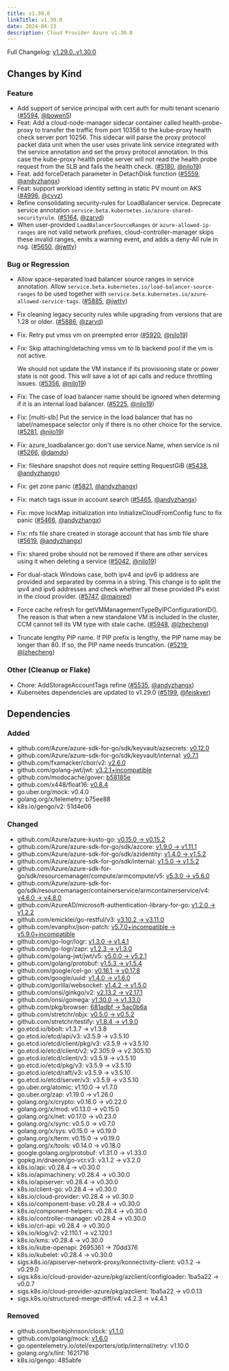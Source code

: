 ```yaml
---
title: v1.30.0
linkTitle: v1.30.0
date: 2024-04-23
description: Cloud Provider Azure v1.30.0
---
```

Full Changelog: [v1.29.0..v1.30.0](https://github.com/kubernetes-sigs/cloud-provider-azure/compare/v1.29.0...v1.30.0)

## Changes by Kind

### Feature

- Add support of service principal with cert auth for multi tenant scenario ([#5594](https://github.com/kubernetes-sigs/cloud-provider-azure/pull/5594), [@bowen5](https://github.com/bowen5))
- Feat: Add a cloud-node-manager sidecar container called health-probe-proxy to transfer the traffic from port 10356 to the kube-proxy health check server port 10256. This sidecar will parse the proxy protocol packet data unit when the user uses private link service integrated with the service annotation and set the proxy protocol annotation. In this case the kube-proxy health probe server will not read the health probe request from the SLB and fails the health check. ([#5180](https://github.com/kubernetes-sigs/cloud-provider-azure/pull/5180), [@nilo19](https://github.com/nilo19))
- Feat: add forceDetach parameter in DetachDisk function ([#5559](https://github.com/kubernetes-sigs/cloud-provider-azure/pull/5559), [@andyzhangx](https://github.com/andyzhangx))
- Feat: support workload identity setting in static PV mount on AKS ([#4996](https://github.com/kubernetes-sigs/cloud-provider-azure/pull/4996), [@cvvz](https://github.com/cvvz))
- Refine consolidating security-rules for LoadBalancer service.
  Deprecate service annotation `service.beta.kubernetes.io/azure-shared-securityrule`. ([#5164](https://github.com/kubernetes-sigs/cloud-provider-azure/pull/5164), [@zarvd](https://github.com/zarvd))
- When user-provided `LoadBalancerSourceRanges` or `azure-allowed-ip-ranges` are not valid network prefixes, cloud-controller-manager skips these invalid ranges, emits a warning event, and adds a deny-All rule in nsg. ([#5650](https://github.com/kubernetes-sigs/cloud-provider-azure/pull/5650), [@jwtty](https://github.com/jwtty))

### Bug or Regression

- Allow space-separated load balancer source ranges in service annotation. Allow `service.beta.kubernetes.io/load-balancer-source-ranges` to be used together with `service.beta.kubernetes.io/azure-allowed-service-tags`. ([#5885](https://github.com/kubernetes-sigs/cloud-provider-azure/pull/5885), [@jwtty](https://github.com/jwtty))
- Fix cleaning legacy security rules while upgrading from versions that are 1.28 or older. ([#5886](https://github.com/kubernetes-sigs/cloud-provider-azure/pull/5886), [@zarvd](https://github.com/zarvd))
- Fix: Retry put vmss vm on preempted error ([#5920](https://github.com/kubernetes-sigs/cloud-provider-azure/pull/5920), [@nilo19](https://github.com/nilo19))
- Fix: Skip attaching/detaching vmss vm to lb backend pool if the vm is not active.
  
  We should not update the VM instance if its provisioning state or power state is not good. This will save a lot of api calls and reduce throttling issues. ([#5356](https://github.com/kubernetes-sigs/cloud-provider-azure/pull/5356), [@nilo19](https://github.com/nilo19))
- Fix: The case of load balancer name should be ignored when determing if it is an internal load balancer. ([#5225](https://github.com/kubernetes-sigs/cloud-provider-azure/pull/5225), [@nilo19](https://github.com/nilo19))
- Fix: [multi-slb] Put the service in the load balancer that has no label/namespace selector only if there is no other choice for the service. ([#5281](https://github.com/kubernetes-sigs/cloud-provider-azure/pull/5281), [@nilo19](https://github.com/nilo19))
- Fix: azure_loadbalancer.go: don't use service.Name, when service is nil ([#5266](https://github.com/kubernetes-sigs/cloud-provider-azure/pull/5266), [@damdo](https://github.com/damdo))
- Fix: fileshare snapshot does not require setting RequestGiB ([#5438](https://github.com/kubernetes-sigs/cloud-provider-azure/pull/5438), [@andyzhangx](https://github.com/andyzhangx))
- Fix: get zone panic ([#5821](https://github.com/kubernetes-sigs/cloud-provider-azure/pull/5821), [@andyzhangx](https://github.com/andyzhangx))
- Fix: match tags issue in account search ([#5465](https://github.com/kubernetes-sigs/cloud-provider-azure/pull/5465), [@andyzhangx](https://github.com/andyzhangx))
- Fix: move lockMap initialization into InitializeCloudFromConfig func to fix panic ([#5466](https://github.com/kubernetes-sigs/cloud-provider-azure/pull/5466), [@andyzhangx](https://github.com/andyzhangx))
- Fix: nfs file share created in storage account that has smb file share ([#5619](https://github.com/kubernetes-sigs/cloud-provider-azure/pull/5619), [@andyzhangx](https://github.com/andyzhangx))
- Fix: shared probe should not be removed if there are other services using it when deleting a service ([#5042](https://github.com/kubernetes-sigs/cloud-provider-azure/pull/5042), [@nilo19](https://github.com/nilo19))
- For dual-stack Windows case, both ipv4 and ipv6 ip address are provided and separated by comma in a string. This change is to split the ipv4 and ipv6 addresses and check whether all these provided IPs exist in the cloud provider. ([#5747](https://github.com/kubernetes-sigs/cloud-provider-azure/pull/5747), [@mainred](https://github.com/mainred))
- Force cache refresh for getVMManagementTypeByIPConfigurationID(). The reason is that when a new standalone VM is included in the cluster, CCM cannot tell its VM type with stale cache. ([#5948](https://github.com/kubernetes-sigs/cloud-provider-azure/pull/5948), [@lzhecheng](https://github.com/lzhecheng))
- Truncate lengthy PIP name. If PIP prefix is lengthy, the PIP name may be longer than 80. If so, the PIP name needs truncation. ([#5219](https://github.com/kubernetes-sigs/cloud-provider-azure/pull/5219), [@lzhecheng](https://github.com/lzhecheng))

### Other (Cleanup or Flake)

- Chore: AddStorageAccountTags refine ([#5535](https://github.com/kubernetes-sigs/cloud-provider-azure/pull/5535), [@andyzhangx](https://github.com/andyzhangx))
- Kubernetes dependencies are updated to v1.29.0 ([#5199](https://github.com/kubernetes-sigs/cloud-provider-azure/pull/5199), [@feiskyer](https://github.com/feiskyer))

## Dependencies

### Added
- github.com/Azure/azure-sdk-for-go/sdk/keyvault/azsecrets: [v0.12.0](https://github.com/Azure/azure-sdk-for-go/tree/sdk/keyvault/azsecrets/v0.12.0)
- github.com/Azure/azure-sdk-for-go/sdk/keyvault/internal: [v0.7.1](https://github.com/Azure/azure-sdk-for-go/tree/sdk/keyvault/internal/v0.7.1)
- github.com/fxamacker/cbor/v2: [v2.6.0](https://github.com/fxamacker/cbor/tree/v2.6.0)
- github.com/golang-jwt/jwt: [v3.2.1+incompatible](https://github.com/golang-jwt/jwt/tree/v3.2.1)
- github.com/modocache/gover: [b58185e](https://github.com/modocache/gover/tree/b58185e)
- github.com/x448/float16: [v0.8.4](https://github.com/x448/float16/tree/v0.8.4)
- go.uber.org/mock: v0.4.0
- golang.org/x/telemetry: b75ee88
- k8s.io/gengo/v2: 51d4e06

### Changed
- github.com/Azure/azure-kusto-go: [v0.15.0 → v0.15.2](https://github.com/Azure/azure-kusto-go/compare/v0.15.0...v0.15.2)
- github.com/Azure/azure-sdk-for-go/sdk/azcore: [v1.9.0 → v1.11.1](https://github.com/Azure/azure-sdk-for-go/compare/sdk/azcore/v1.9.0...sdk/azcore/v1.11.1)
- github.com/Azure/azure-sdk-for-go/sdk/azidentity: [v1.4.0 → v1.5.2](https://github.com/Azure/azure-sdk-for-go/compare/sdk/azidentity/v1.4.0...sdk/azidentity/v1.5.2)
- github.com/Azure/azure-sdk-for-go/sdk/internal: [v1.5.0 → v1.5.2](https://github.com/Azure/azure-sdk-for-go/compare/sdk/internal/v1.5.0...sdk/internal/v1.5.2)
- github.com/Azure/azure-sdk-for-go/sdk/resourcemanager/compute/armcompute/v5: [v5.3.0 → v5.6.0](https://github.com/Azure/azure-sdk-for-go/compare/sdk/resourcemanager/compute/armcompute/v5/v5.3.0...sdk/resourcemanager/compute/armcompute/v5/v5.6.0)
- github.com/Azure/azure-sdk-for-go/sdk/resourcemanager/containerservice/armcontainerservice/v4: [v4.6.0 → v4.8.0](https://github.com/Azure/azure-sdk-for-go/compare/sdk/resourcemanager/containerservice/armcontainerservice/v4/v4.6.0...sdk/resourcemanager/containerservice/armcontainerservice/v4/v4.8.0)
- github.com/AzureAD/microsoft-authentication-library-for-go: [v1.2.0 → v1.2.2](https://github.com/AzureAD/microsoft-authentication-library-for-go/compare/v1.2.0...v1.2.2)
- github.com/emicklei/go-restful/v3: [v3.10.2 → v3.11.0](https://github.com/emicklei/go-restful/compare/v3.10.2...v3.11.0)
- github.com/evanphx/json-patch: [v5.7.0+incompatible → v5.9.0+incompatible](https://github.com/evanphx/json-patch/compare/v5.7.0...v5.9.0)
- github.com/go-logr/logr: [v1.3.0 → v1.4.1](https://github.com/go-logr/logr/compare/v1.3.0...v1.4.1)
- github.com/go-logr/zapr: [v1.2.3 → v1.3.0](https://github.com/go-logr/zapr/compare/v1.2.3...v1.3.0)
- github.com/golang-jwt/jwt/v5: [v5.0.0 → v5.2.1](https://github.com/golang-jwt/jwt/compare/v5.0.0...v5.2.1)
- github.com/golang/protobuf: [v1.5.3 → v1.5.4](https://github.com/golang/protobuf/compare/v1.5.3...v1.5.4)
- github.com/google/cel-go: [v0.16.1 → v0.17.8](https://github.com/google/cel-go/compare/v0.16.1...v0.17.8)
- github.com/google/uuid: [v1.4.0 → v1.6.0](https://github.com/google/uuid/compare/v1.4.0...v1.6.0)
- github.com/gorilla/websocket: [v1.4.2 → v1.5.0](https://github.com/gorilla/websocket/compare/v1.4.2...v1.5.0)
- github.com/onsi/ginkgo/v2: [v2.13.2 → v2.17.1](https://github.com/onsi/ginkgo/compare/v2.13.2...v2.17.1)
- github.com/onsi/gomega: [v1.30.0 → v1.33.0](https://github.com/onsi/gomega/compare/v1.30.0...v1.33.0)
- github.com/pkg/browser: [681adbf → 5ac0b6a](https://github.com/pkg/browser/compare/681adbf...5ac0b6a)
- github.com/stretchr/objx: [v0.5.0 → v0.5.2](https://github.com/stretchr/objx/compare/v0.5.0...v0.5.2)
- github.com/stretchr/testify: [v1.8.4 → v1.9.0](https://github.com/stretchr/testify/compare/v1.8.4...v1.9.0)
- go.etcd.io/bbolt: v1.3.7 → v1.3.8
- go.etcd.io/etcd/api/v3: v3.5.9 → v3.5.10
- go.etcd.io/etcd/client/pkg/v3: v3.5.9 → v3.5.10
- go.etcd.io/etcd/client/v2: v2.305.9 → v2.305.10
- go.etcd.io/etcd/client/v3: v3.5.9 → v3.5.10
- go.etcd.io/etcd/pkg/v3: v3.5.9 → v3.5.10
- go.etcd.io/etcd/raft/v3: v3.5.9 → v3.5.10
- go.etcd.io/etcd/server/v3: v3.5.9 → v3.5.10
- go.uber.org/atomic: v1.10.0 → v1.7.0
- go.uber.org/zap: v1.19.0 → v1.26.0
- golang.org/x/crypto: v0.16.0 → v0.22.0
- golang.org/x/mod: v0.13.0 → v0.15.0
- golang.org/x/net: v0.17.0 → v0.23.0
- golang.org/x/sync: v0.5.0 → v0.7.0
- golang.org/x/sys: v0.15.0 → v0.19.0
- golang.org/x/term: v0.15.0 → v0.19.0
- golang.org/x/tools: v0.14.0 → v0.18.0
- google.golang.org/protobuf: v1.31.0 → v1.33.0
- gopkg.in/dnaeon/go-vcr.v3: v3.1.2 → v3.2.0
- k8s.io/api: v0.28.4 → v0.30.0
- k8s.io/apimachinery: v0.28.4 → v0.30.0
- k8s.io/apiserver: v0.28.4 → v0.30.0
- k8s.io/client-go: v0.28.4 → v0.30.0
- k8s.io/cloud-provider: v0.28.4 → v0.30.0
- k8s.io/component-base: v0.28.4 → v0.30.0
- k8s.io/component-helpers: v0.28.4 → v0.30.0
- k8s.io/controller-manager: v0.28.4 → v0.30.0
- k8s.io/cri-api: v0.28.4 → v0.30.0
- k8s.io/klog/v2: v2.110.1 → v2.120.1
- k8s.io/kms: v0.28.4 → v0.30.0
- k8s.io/kube-openapi: 2695361 → 70dd376
- k8s.io/kubelet: v0.28.4 → v0.30.0
- sigs.k8s.io/apiserver-network-proxy/konnectivity-client: v0.1.2 → v0.29.0
- sigs.k8s.io/cloud-provider-azure/pkg/azclient/configloader: 1ba5a22 → v0.0.7
- sigs.k8s.io/cloud-provider-azure/pkg/azclient: 1ba5a22 → v0.0.13
- sigs.k8s.io/structured-merge-diff/v4: v4.2.3 → v4.4.1

### Removed
- github.com/benbjohnson/clock: [v1.1.0](https://github.com/benbjohnson/clock/tree/v1.1.0)
- github.com/golang/mock: [v1.6.0](https://github.com/golang/mock/tree/v1.6.0)
- go.opentelemetry.io/otel/exporters/otlp/internal/retry: v1.10.0
- golang.org/x/lint: 1621716
- k8s.io/gengo: 485abfe
